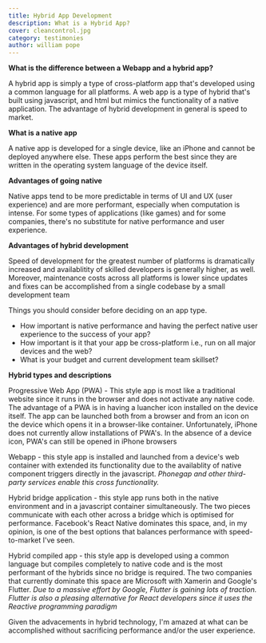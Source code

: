 ```yaml
---
title: Hybrid App Development
description: What is a Hybrid App?
cover: cleancontrol.jpg
category: testimonies
author: william pope
---
```


**What is the difference between a Webapp and a hybrid app?**

A hybrid app is simply a type of cross-platform app that's developed using a common language for all platforms. A web app is a type of hybrid that's built using javascript, and html but mimics the functionality of a native application. The advantage of hybrid development in general is speed to market.

**What is a native app**

A native app is developed for a single device, like an iPhone and cannot be deployed anywhere else. These apps perform the best since they are written in the operating system language of the device itself.

**Advantages of going native**

Native apps tend to be more predictable in terms of UI and UX (user experience) and are more performant, especially when computation is intense. For some types of applications (like games) and for some companies, there's no substitute for native performance and user experience. 

**Advantages of hybrid development**

Speed of development for the greatest number of platforms is dramatically increased and availablitity of skilled developers is generally higher, as well. Moreover, maintenance costs across all platforms is lower since updates and fixes can be accomplished from a single codebase by a small development team

Things you should consider before deciding on an app type.

<ul>
    <li>How important is native performance and having the perfect native user experience to the success of your app?</li>
    <li>How important is it that your app be cross-platform i.e., run on all major devices and the web? </li>
    <li>What is your budget and current development team skillset?</li>
</ul>

**Hybrid types and descriptions**

Progressive Web App (PWA) - This style app is most like a traditional website since it runs in the browser and does not activate any native code. The advantage of a PWA is in having a luancher icon installed on the device itself. The app can be launched both from a browser and from an icon on the device which opens it in a browser-like container. Unfortunately, iPhone does not currently allow installations of PWA's. In the absence of a device icon, PWA's can still be opened in iPhone browsers

Webapp - this style app is installed and launched from a device's web container with extended its functionality due to the availablity of native component triggers directly in the javascript. <i>Phonegap and other third-party services enable this cross functionality.</i>

Hybrid bridge application - this style app runs both in the native environment and in a javascript container simultaneously. The two pieces communicate with each other across a bridge which is optimised for performance. Facebook's React Native dominates this space, and, in my opinion, is one of the best options that balances performance with speed-to-market I've seen.

Hybrid compiled app - this style app is developed using a common language but compiles completely to native code and is the most performant of the hybrids since no bridge is required. The two companies that currently dominate this space are Microsoft with Xamerin and Google's Flutter. <i>Due to a massive effort by Google, Flutter is gaining lots of traction. Flutter is also a pleasing alternative for React developers since it uses the Reactive programming paradigm</i>

Given the advacements in hybrid technology, I'm amazed at what can be accomplished without sacrificing performance and/or the user experience.